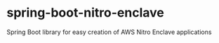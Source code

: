 # spring-boot-nitro-enclave
Spring Boot library for easy creation of AWS Nitro Enclave applications
